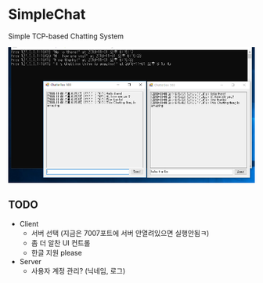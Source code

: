 # SimpleChat

Simple TCP-based Chatting System

![screenshot](screenshot/simplechat.PNG)

## TODO

- Client
    - 서버 선택 (지금은 7007포트에 서버 안열려있으면 실행안됨ㅋ)
    - 좀 더 알찬 UI 컨트롤
    - 한글 지원 please
- Server
    - 사용자 계정 관리? (닉네임, 로그)